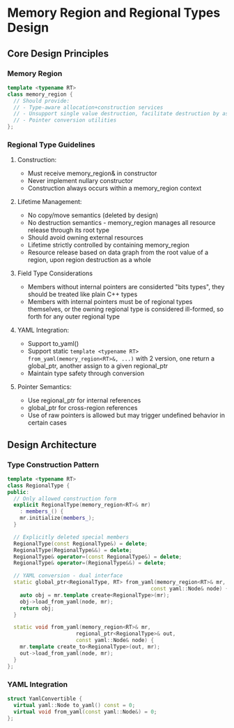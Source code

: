 # Memory Region and Regional Types Design

## Core Design Principles

### Memory Region

```cpp
template <typename RT>
class memory_region {
  // Should provide:
  // - Type-aware allocation+construction services
  // - Unsupport single value destruction, facilitate destruction by asking the root type to release all resources held by the entire data graph in a single shot
  // - Pointer conversion utilities
};
```

### Regional Type Guidelines

1. Construction:

   - Must receive memory_region& in constructor
   - Never implement nullary constructor
   - Construction always occurs within a memory_region context

2. Lifetime Management:

   - No copy/move semantics (deleted by design)
   - No destruction semantics - memory_region manages all resource release through its root type
   - Should avoid owning external resources
   - Lifetime strictly controlled by containing memory_region
   - Resource release based on data graph from the root value of a region, upon region destruction as a whole

3. Field Type Considerations

   - Members without internal pointers are considerted "bits types", they should be treated like plain C++ types
   - Members with internal pointers must be of regional types themselves, or the owning regional type is considered ill-formed, so forth for any outer regional type

4. YAML Integration:

   - Support to_yaml()
   - Support static `template <typename RT> from_yaml(memory_region<RT>&, ...)` with 2 version, one return a global_ptr, another assign to a given regional_ptr
   - Maintain type safety through conversion

5. Pointer Semantics:
   - Use regional_ptr for internal references
   - global_ptr for cross-region references
   - Use of raw pointers is allowed but may trigger undefined behavior in certain cases

## Design Architecture

### Type Construction Pattern

```cpp
template <typename RT>
class RegionalType {
public:
  // Only allowed construction form
  explicit RegionalType(memory_region<RT>& mr)
    : members_() {
    mr.initialize(members_);
  }

  // Explicitly deleted special members
  RegionalType(const RegionalType&) = delete;
  RegionalType(RegionalType&&) = delete;
  RegionalType& operator=(const RegionalType&) = delete;
  RegionalType& operator=(RegionalType&&) = delete;

  // YAML conversion - dual interface
  static global_ptr<RegionalType, RT> from_yaml(memory_region<RT>& mr,
                                              const yaml::Node& node) {
    auto obj = mr.template create<RegionalType>(mr);
    obj->load_from_yaml(node, mr);
    return obj;
  }

  static void from_yaml(memory_region<RT>& mr,
                      regional_ptr<RegionalType>& out,
                      const yaml::Node& node) {
    mr.template create_to<RegionalType>(out, mr);
    out->load_from_yaml(node, mr);
  }
};
```

### YAML Integration

```cpp
struct YamlConvertible {
  virtual yaml::Node to_yaml() const = 0;
  virtual void from_yaml(const yaml::Node&) = 0;
};
```
